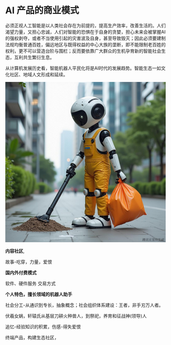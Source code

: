 # AI 产品的商业模式

必须正视人工智能是以人类社会存在为前提的，提高生产效率，改善生活的。人们渴望力量，又担心忠诚，人们对智能的恐惧在于自身的贪婪，担心未来会被掌握AI的强权剥夺，或者不当使用引起的灾害波及自身，甚至导致毁灭；因此必须要建制法规均衡普通百姓，偏远地区与既得权益的中心大族的垄断，即不能限制老百姓的权利，更不可以营造台阶与围栏；反而要依靠广大群众的生机孕育新的智能社会生态，互利共生繁衍生息。

从计算机发展历史看，智能机器人平民化将是AI时代的发展趋势。智能生态一如文化社区、地域人文形成和延续。

![AI 平民化的图像](_static/平民AI机器人.jpg)

**内容社区**, 

故事-吃穿，力量，爱恨


**国内外付费模式**

软件、硬件服务 交易方式

**个人特色，擅长领域的机器人助手**


社会分工-从通识到专长，抽象概念；社会组织体系建设：王者，非手刃万人者。

伏羲女娲，轩辕氏从基层刀耕火种兽人，到祭祀，养育和征战神(领导)人

追忆-经验知识的积累，伤感-得失爱恨

终端产品，构建生态社区，